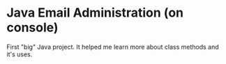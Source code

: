 # Java Email Administration (on console)
 First "big" Java project. It helped me learn more about class methods and it's uses.
